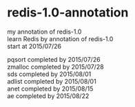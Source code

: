 # redis-1.0-annotation
my annotation of redis-1.0    
learn Redis by annotation of redis-1.0   
start at 2015/07/26  

pqsort completed by 2015/07/26  
zmalloc completed by 2015/07/28  
sds completed by 2015/08/01  
adlist completed by 2015/08/01  
anet completed by 2015/08/15  
ae completed by 2015/08/22
